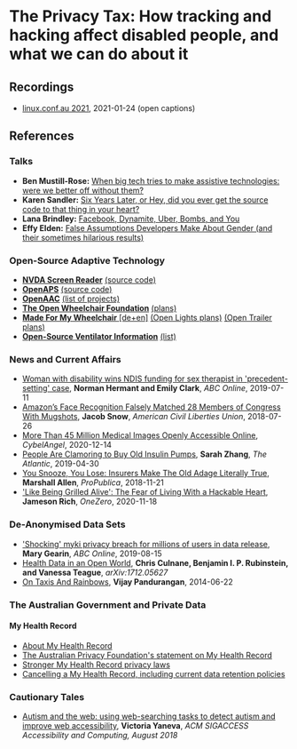 # The Privacy Tax: How tracking and hacking affect disabled people, and what we can do about it

## Recordings

- [linux.conf.au 2021](https://www.youtube.com/watch?v=J2NyQ4b3JPU), 2021-01-24 (open captions)

## References

### Talks

* **Ben Mustill-Rose:** [When big tech tries to make assistive technologies: were we better off without them?](https://www.youtube.com/watch?v=eYKe6si3Q9Y&t=2500)
* **Karen Sandler:** [Six Years Later, or Hey, did you ever get the source code to that thing in your heart?](https://www.youtube.com/watch?v=8wPAHu_zYDw)
* **Lana Brindley:** [Facebook, Dynamite, Uber, Bombs, and You](https://www.youtube.com/watch?v=LswFvZ6VIqU)
* **Effy Elden:** [False Assumptions Developers Make About Gender (and their sometimes hilarious results)](https://www.youtube.com/watch?v=-mVdb918514)

### Open-Source Adaptive Technology

* [**NVDA Screen Reader**](https://www.nvaccess.org/) [(source code)](https://github.com/nvaccess/nvda)
* [**OpenAPS**](https://openaps.org/) [(source code)](https://github.com/openaps)
* [**OpenAAC**](https://www.openaac.org/) [(list of projects)](https://www.openaac.org/aac.html)
* [**The Open Wheelchair Foundation**](https://openwheelchair.org/) [(plans)](https://www.openwheelchair.org/Plans/)
* [**Made For My Wheelchair** [de+en]](http://www.madeformywheelchair.de/) [(Open Lights plans)](http://www.madeformywheelchair.de/data/DIY_Instructions_OPENLIGHTS.pdf) [(Open Trailer plans)](http://www.madeformywheelchair.de/data/DIY_Instructions_OPENTRAILER.pdf)
* [**Open-Source Ventilator Information**](https://opensourceventilator.org/) [(list)](https://opensourceventilator.org/#initiatives)

### News and Current Affairs

* [Woman with disability wins NDIS funding for sex therapist in 'precedent-setting' case](https://www.abc.net.au/news/2019-07-11/ndis-to-pay-for-sex-therapist-after-landmark-ruling/11298838), **Norman Hermant and Emily Clark**, *ABC Online*, 2019-07-11
* [Amazon’s Face Recognition Falsely Matched 28 Members of Congress With Mugshots](https://www.aclu.org/blog/privacy-technology/surveillance-technologies/amazons-face-recognition-falsely-matched-28),  **Jacob Snow**, *American Civil Liberties Union*, 2018-07-26
* [More Than 45 Million Medical Images Openly Accessible Online](https://cybelangel.com/blog/medical-data-leaks/), *CybelAngel*, 2020-12-14
* [People Are Clamoring to Buy Old Insulin Pumps](https://www.theatlantic.com/science/archive/2019/04/looping-created-insulin-pump-underground-market/588091/), **Sarah Zhang**, *The Atlantic*, 2019-04-30
* [You Snooze, You Lose: Insurers Make The Old Adage Literally True](https://www.propublica.org/article/you-snooze-you-lose-insurers-make-the-old-adage-literally-true), **Marshall Allen**, *ProPublica*, 2018-11-21
* ['Like Being Grilled Alive': The Fear of Living With a Hackable Heart](https://onezero.medium.com/i-live-with-a-digital-security-threat-inside-my-body-ca6b9da0b316), **Jameson Rich**, *OneZero*, 2020-11-18

### De-Anonymised Data Sets

* ['Shocking' myki privacy breach for millions of users in data release](https://www.abc.net.au/news/2019-08-15/myki-data-spill-breaches-privacy-for-millions-of-users/11416616),  **Mary Gearin**, *ABC Online*, 2019-08-15
* [Health Data in an Open World](https://arxiv.org/abs/1712.05627), **Chris Culnane, Benjamin I. P. Rubinstein, and Vanessa Teague**, *arXiv:1712.05627*
* [On Taxis And Rainbows](https://tech.vijayp.ca/of-taxis-and-rainbows-f6bc289679a1), **Vijay Pandurangan**, 2014-06-22

### The Australian Government and Private Data

#### My Health Record

* [About My Health Record](https://www.healthdirect.gov.au/my-health-record)
* [The Australian Privacy Foundation's statement on My Health Record](https://www.privacy.org.au/Campaigns/MyHR/)
* [Stronger My Health Record privacy laws](https://www.myhealthrecord.gov.au/about/legislation-and-governance/summary-privacy-protections)
* [Cancelling a My Health Record, including current data retention policies](https://www.myhealthrecord.gov.au/for-you-your-family/howtos/cancel-my-record)

### Cautionary Tales

* [Autism and the web: using web-searching tasks to detect autism and improve web accessibility](https://dl.acm.org/doi/10.1145/3264631.3264633), **Victoria Yaneva**, *ACM SIGACCESS Accessibility and Computing, August 2018*
